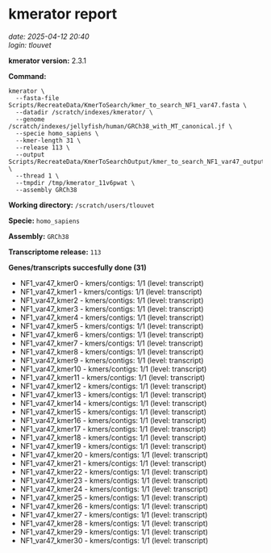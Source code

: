 # kmerator report
*date: 2025-04-12 20:40*  
*login: tlouvet*

**kmerator version:** 2.3.1

**Command:**

```
kmerator \
  --fasta-file Scripts/RecreateData/KmerToSearch/kmer_to_search_NF1_var47.fasta \
  --datadir /scratch/indexes/kmerator/ \
  --genome /scratch/indexes/jellyfish/human/GRCh38_with_MT_canonical.jf \
  --specie homo_sapiens \
  --kmer-length 31 \
  --release 113 \
  --output Scripts/RecreateData/KmerToSearchOutput/kmer_to_search_NF1_var47_output \
  --thread 1 \
  --tmpdir /tmp/kmerator_11v6pwat \
  --assembly GRCh38
```

**Working directory:** `/scratch/users/tlouvet`

**Specie:** `homo_sapiens`

**Assembly:** `GRCh38`

**Transcriptome release:** `113`

**Genes/transcripts succesfully done (31)**

- NF1_var47_kmer0 - kmers/contigs: 1/1 (level: transcript)
- NF1_var47_kmer1 - kmers/contigs: 1/1 (level: transcript)
- NF1_var47_kmer2 - kmers/contigs: 1/1 (level: transcript)
- NF1_var47_kmer3 - kmers/contigs: 1/1 (level: transcript)
- NF1_var47_kmer4 - kmers/contigs: 1/1 (level: transcript)
- NF1_var47_kmer5 - kmers/contigs: 1/1 (level: transcript)
- NF1_var47_kmer6 - kmers/contigs: 1/1 (level: transcript)
- NF1_var47_kmer7 - kmers/contigs: 1/1 (level: transcript)
- NF1_var47_kmer8 - kmers/contigs: 1/1 (level: transcript)
- NF1_var47_kmer9 - kmers/contigs: 1/1 (level: transcript)
- NF1_var47_kmer10 - kmers/contigs: 1/1 (level: transcript)
- NF1_var47_kmer11 - kmers/contigs: 1/1 (level: transcript)
- NF1_var47_kmer12 - kmers/contigs: 1/1 (level: transcript)
- NF1_var47_kmer13 - kmers/contigs: 1/1 (level: transcript)
- NF1_var47_kmer14 - kmers/contigs: 1/1 (level: transcript)
- NF1_var47_kmer15 - kmers/contigs: 1/1 (level: transcript)
- NF1_var47_kmer16 - kmers/contigs: 1/1 (level: transcript)
- NF1_var47_kmer17 - kmers/contigs: 1/1 (level: transcript)
- NF1_var47_kmer18 - kmers/contigs: 1/1 (level: transcript)
- NF1_var47_kmer19 - kmers/contigs: 1/1 (level: transcript)
- NF1_var47_kmer20 - kmers/contigs: 1/1 (level: transcript)
- NF1_var47_kmer21 - kmers/contigs: 1/1 (level: transcript)
- NF1_var47_kmer22 - kmers/contigs: 1/1 (level: transcript)
- NF1_var47_kmer23 - kmers/contigs: 1/1 (level: transcript)
- NF1_var47_kmer24 - kmers/contigs: 1/1 (level: transcript)
- NF1_var47_kmer25 - kmers/contigs: 1/1 (level: transcript)
- NF1_var47_kmer26 - kmers/contigs: 1/1 (level: transcript)
- NF1_var47_kmer27 - kmers/contigs: 1/1 (level: transcript)
- NF1_var47_kmer28 - kmers/contigs: 1/1 (level: transcript)
- NF1_var47_kmer29 - kmers/contigs: 1/1 (level: transcript)
- NF1_var47_kmer30 - kmers/contigs: 1/1 (level: transcript)
